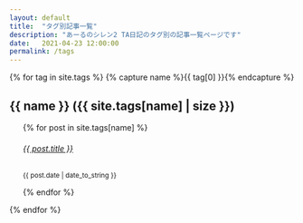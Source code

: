 ```yaml
---
layout: default
title:  "タグ別記事一覧"
description: "あーるのシレン2 TA日記のタグ別の記事一覧ページです"
date:   2021-04-23 12:00:00
permalink: /tags
---
```


{% for tag in site.tags %}
  {% capture name %}{{ tag[0] }}{% endcapture %}
  <h2>{{ name }} ({{ site.tags[name] | size }})</h2>
  <ul class="posts" style="list-style: none;">
  {% for post in site.tags[name] %}
    <li>
        <div class="card mb-3" style="max-width: 540px;">
            <div class="row no-gutters">
                <div class="col-md-8">
                    <div class="card-body">
                    <a href="{{ post.url | prepend: site.baseurl }}">
                        <h6 class="card-title">{{ post.title }}</h6>
                    </a>
                    <p class="card-text"><small class="text-muted"><span>{{ post.date | date_to_string }}</span></small></p>
                    </div>
                </div>
            </div>
      </div>
    </li>
  {% endfor %}
  </ul>
{% endfor %}